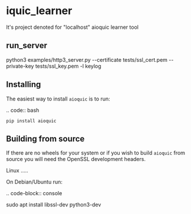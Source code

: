 # iquic_learner
It's project denoted for "localhost" aioquic learner tool 
## run_server
python3 examples/http3_server.py --certificate tests/ssl_cert.pem --private-key tests/ssl_key.pem -l keylog

 
Installing
----------

The easiest way to install ``aioquic`` is to run:

.. code:: bash

    pip install aioquic

Building from source
--------------------

If there are no wheels for your system or if you wish to build ``aioquic``
from source you will need the OpenSSL development headers.

Linux
.....

On Debian/Ubuntu run:

.. code-block:: console

   sudo apt install libssl-dev python3-dev
